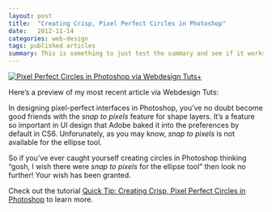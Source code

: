 ```yaml
---
layout: post
title:  "Creating Crisp, Pixel Perfect Circles in Photoshop"
date:   2012-11-14
categories: web-design
tags: published articles
summary: This is something to just test the summary and see if it works.
---
```


[![Pixel Perfect Circles in Photoshop via Webdesign Tuts+](http://jim-nielsen.com/images/2012/pixel-perfect-circles-photoshop.png)](http://webdesign.tutsplus.com/tutorials/applications/quick-tip-creating-crisp-pixel-perfect-circles-in-photoshop/)

Here’s a preview of my most recent article via Webdesign Tuts:

In designing pixel-perfect interfaces in Photoshop, you’ve no doubt become good friends with the *snap to pixels* feature for shape layers. It’s a feature so important in UI design that Adobe baked it into the preferences by default in CS6. Unforunately, as you may know, *snap to pixels* is not available for the ellipse tool. 

So if you’ve ever caught yourself creating circles in Photoshop thinking “gosh, I wish there were *snap to pixels* for the ellipse tool” then look no further! Your wish has been granted.

Check out the tutorial [Quick Tip: Creating Crisp, Pixel Perfect Circles in Photoshop](http://webdesign.tutsplus.com/tutorials/applications/quick-tip-creating-crisp-pixel-perfect-circles-in-photoshop/ "Creating Crisp, Pixel Perfect Circles in Photoshop via Webdesign Tuts+") to learn more.

